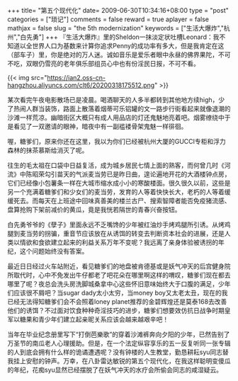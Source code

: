 +++
title= "第五个现代化"
date= 2009-06-30T10:34:16+08:00
type = "post"
categories = ["琐记"]
comments = false
reward = true
aplayer = false
mathjax = false
slug = "the 5th modernization"
keywords = ["生活大爆炸","杭州","白先勇"]
+++
『生活大爆炸』里的Sheldon一抹淡定状吐槽Leonard：我不知道以全世界人口为基数来计算你追求Penny的成功率有多大，但是我肯定在这（部车子）里，你是绝对的万人迷。诚如音乐是爱乐者眼中永昼的佛界果陀，不可不吃，双眼仍雪亮的老年俱乐部组员心中也有份淫民日报，不可不看。

{{< img src="https://ian2.oss-cn-hangzhou.aliyuncs.com/clt6/20200318175512.png" >}}

某次看完午夜电影散场已是凌晨。喝酒聊天的人多半都转到其他地方续high，少了热闹人群当装饰，路面上散落着烟蒂可乐铝罐的文一路步行街看起来就像退潮的沙滩一样荒凉。幽暗街区大概只有成人用品店的灯还鬼魅地亮着吧。烟雾缭绕中于是看见了一双邀请的眼神，暗夜中有一副褴褛骨架鬼魅一样徘徊。

<!--more-->

喔，糖爹们，原来你还在这里，我以为你们已经被杭州大厦的GUCCI专柜和浮力森林的抹茶慕斯给消灭了呢。

往生的毛太祖在口袋中日益复活，成为城乡居民七情上面的熟客，而何曾几时《河流》中陈昭荣勾引苗天的气派麦当劳已是昨日曲，遑论遍地开花的大酒楼钟点房，它们已经像小包薯条一样在大城市缩水成小小的寒酸楼面。很久很久以前，这些是另一个充满着糖爹们和少女们的麦当劳，发育的人等着快快长大，老朽的人等着缓缓死去。而每天在上班途中回味真善美的楼兰古尸、搜索智障者能否免疫猪流感、盘算抢购下架前减价的黄瓜，竟是我恍若隔世的青春兴奋按钮。

白先勇爷爷的《孽子》里面永远不乏嘴馋的少年被红油炒手烤鸡腿所引诱。从烤鸡腿到麦当劳的拐骗，重音节应该放在从诱饵的转变去判断资本社会的进展，还是人类以情欲和食欲建立起来的利益关系万年不变呢？我远离了亲身体验被诱拐的年纪，这个问题始终没有答案。

最近日日经过火车站附近，看见糖爹们的地盘被肯德基或是妖气冲天的后宫健身院所取代时，心中不免发出牛仔都老了吧花朵在哪里啊这样的喟叹，糖爹们现在都去哪里了呢？夜总会洗头房洗脚城桑拿中心这些怀旧意味始终大于口腹的满足，少年们应该很不屑吧？当sugar dady太小太穷，当money boy又太老太丑，现在的我已经无法得知糖爹们会不会照着loney planet推荐的金碧辉煌还是莫泰168去改善他们的诱饵？不过面对饮食种种奇淫技巧的进步，糖爹们想要效仿抗日战争时期皇军以糖果和青少年们建立起亲昵关系应该会越来越艰辛吧！

当年在毕业纪念册里写下“打倒芭樂歌”的穿着沙滩裤奔向夕阳的少年，已然告别了万圣节的南瓜老人心理援助。但是，在一个法定纵容享乐的五一反复听同一张专辑的人到底会拥有什么样的诡谲遭遇呢？没有钟楼的人生教堂，勤恳耕耘syu同志替我挂上安慰的钟声。万幸，在八卦雷达敏锐的第五个现代化，在我这样聪明变傻瓜的年纪，花痴syu显然已经摆脱了在妖气冲天的水疗会所偷会同志的咸湿疑云。
